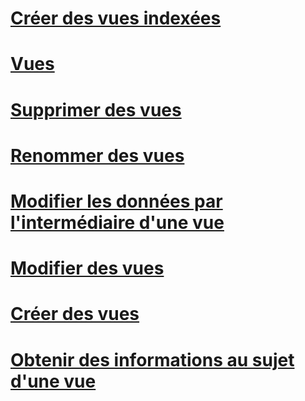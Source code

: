 # [Créer des vues indexées](create-indexed-views.md)
# [Vues](views.md)
# [Supprimer des vues](delete-views.md)
# [Renommer des vues](rename-views.md)
# [Modifier les données par l'intermédiaire d'une vue](modify-data-through-a-view.md)
# [Modifier des vues](modify-views.md)
# [Créer des vues](create-views.md)
# [Obtenir des informations au sujet d'une vue](get-information-about-a-view.md)
